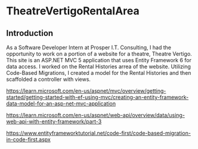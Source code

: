 # TheatreVertigoRentalArea

## Introduction

As a Software Developer Intern at Prosper I.T. Consulting, I had the opportunity to work on a portion of a website for a theatre, Theatre Vertigo. This site is an ASP.NET MVC 5 application that uses Entity Framework 6 for data access. I worked on the Rental Histories arrea of the website. Utilizing Code-Based Migrations, I created a model for the Rental Histories and then scaffolded a controller with views.





https://learn.microsoft.com/en-us/aspnet/mvc/overview/getting-started/getting-started-with-ef-using-mvc/creating-an-entity-framework-data-model-for-an-asp-net-mvc-application

https://learn.microsoft.com/en-us/aspnet/web-api/overview/data/using-web-api-with-entity-framework/part-3

https://www.entityframeworktutorial.net/code-first/code-based-migration-in-code-first.aspx
